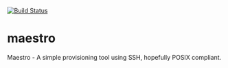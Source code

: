 [![Build Status](https://travis-ci.org/Rant-and-Dev/maestro.svg?branch=master)](https://travis-ci.org/Rant-and-Dev/maestro)

# maestro
Maestro - A simple provisioning tool using SSH, hopefully POSIX compliant.
